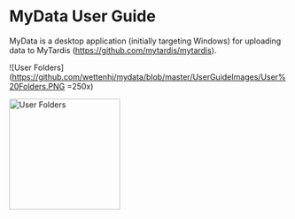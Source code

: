 MyData User Guide
=================

MyData is a desktop application (initially targeting Windows) for uploading data to MyTardis (https://github.com/mytardis/mytardis).

![User Folders](https://github.com/wettenhj/mydata/blob/master/UserGuideImages/User%20Folders.PNG =250x)

<img src="https://github.com/wettenhj/mydata/blob/master/UserGuideImages/User%20Folders.PNG" alt="User Folders" style="width: 200px;"/>
